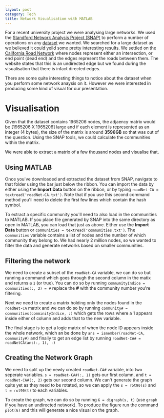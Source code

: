 ```yaml
---
layout: post
category: Tech
title: Network Visualisation with MATLAB
---
```


For a recent university project we were analysing large networks. We used the [Standford Network Analysis Project (SNAP)](http://snap.stanford.edu) to perform a number of operations on any [dataset](http://snap.stanford.edu/data/index.html) we wanted. We searched for a large dataset as we believed it could yeild some pretty interesting results. We settled on the [California Road Network](http://snap.stanford.edu/data/roadNet-CA.html) where nodes represent either an intersection, or end point (dead end) and the edges represent the roads between them. The website states that this is an undirected edge but we found during the visualisation that there is infact directed edges.

There are some quite interesting things to notice about the dataset when you perform some network anaysis on it. However we were interested in producing some kind of visual for our presentation.

# Visualisation

Given that the dataset contains 1965206 nodes, the adjaency matrix would be [1965206 X 1965206] large and if each element is represented as an integer (4 bytes), the size of the matrix is around **3596GB** so that was out of the question. Using the SNAP tools, we could calculate the communities within the matrix.

We were able to extract a matrix of a few thousand nodes and visualise that.

## Using MATLAB

Once you've downloaded and extracted the dataset from SNAP, navigate to that folder using the bar just below the ribbon. You can import the data by either using the **Import Data** button on the ribbon, or by typing `roadNet-CA = textread('roadNet-CA.txt')`. Note that if you use this second command method you'll need to delete the first few lines which contain the hash symbol.

To extract a specific community you'll need to also load in the communities to MATLAB. If you place file generated by SNAP into the same directory as open in MATLAB, you can load that just as above. Either use the **Import Data** button or `communities = textread('communities.txt')`. The `communities` variable contains a list of nodes and the number of which community they belong to. We had nearly 2 million nodes, so we wanted to filter the data and generate networks based on smaller communities.

## Filtering the network

We need to create a subset of the `roadNet-CA` variable, we can do so but running a command which goes through the second column in the matix and returns a `1` (or true). You can do so by running `communityIndice = communities(:, 2) = #` replace the **#** with the community number you're filtering.

Next we need to create a matrix holding only the nodes found in the `roadNet-CA` matrix and we can do so by running `community# = communities(comminityIndice, :)` which gets the rows where a 1 appears inside either of column and adds that to the new variable.

The final stage is to get a logic matrix of when the node ID appears inside the whole network, which an be done by `ans = ismember(roadNet-CA, community#)` and finally to get an edge list by running `roadNet-CA# = roadNetCA(ans(:, 1), :)`

## Creating the Network Graph

We need to split up the newly created `roadNet-CA#` variable, into two seperate variables. `s = roadNet-CA#(:, 1)` gets our first column, and `t = roadNet-CA#(:, 2)` gets our second column. We can't generate the graph quite yet as they need to be rotated, so we can apply the `s = rot90(s)` and `t = rot90(t)` to each variables.

To create the graph, we can do so by running `G = digraph(s, t)` (use `graph` if you have an undirected network). To produce the figure run the command `plot(G)` and this will generate a nice visual on the graph.
